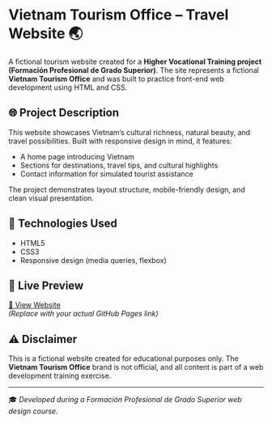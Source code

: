 # Vietnam Tourism Office – Travel Website 🌏

A fictional tourism website created for a **Higher Vocational Training project (Formación Profesional de Grado Superior)**. The site represents a fictional **Vietnam Tourism Office** and was built to practice front-end web development using HTML and CSS.

## 🌐 Project Description

This website showcases Vietnam’s cultural richness, natural beauty, and travel possibilities. Built with responsive design in mind, it features:
- A home page introducing Vietnam
- Sections for destinations, travel tips, and cultural highlights
- Contact information for simulated tourist assistance

The project demonstrates layout structure, mobile-friendly design, and clean visual presentation.

## 🔧 Technologies Used

- HTML5
- CSS3
- Responsive design (media queries, flexbox)

## 🚀 Live Preview

[🔗 View Website](https://tu-usuario.github.io/vietnam-tourism-site/)  
_(Replace with your actual GitHub Pages link)_

## ⚠️ Disclaimer

This is a fictional website created for educational purposes only. The **Vietnam Tourism Office** brand is not official, and all content is part of a web development training exercise.

---

🎓 *Developed during a Formación Profesional de Grado Superior web design course.*
